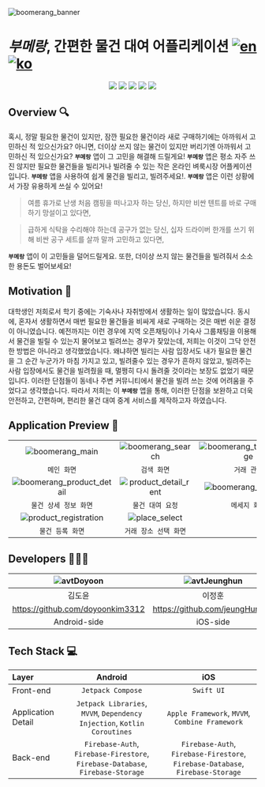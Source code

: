 ![boomerang_banner](https://github.com/2023-Summer-Project/Boomerang-Android/assets/61890844/b4425d15-adb4-465e-88f8-5641fd97077b)
# *부메랑*, 간편한 물건 대여 어플리케이션 [![en](https://img.shields.io/badge/lang-en-red.svg)](https://github.com/2023-Summer-Project/Boomerang-Android/blob/main/README.md) [![ko](https://img.shields.io/badge/lang-ko-blue.svg)](https://github.com/2023-Summer-Project/Boomerang-Android/blob/main/README-ko.md)
<div align="center">
  <img src="https://img.shields.io/badge/Android-3DDC84?style=for-the-badge&logo=Android&logoColor=white">
  <img src="https://img.shields.io/badge/Jetpack Compose-4285F4?style=for-the-badge&logo=Jetpack Compose&logoColor=white">
  <img src="https://img.shields.io/badge/Firebase-FFCA28?style=for-the-badge&logo=Firebase&logoColor=white">
  <img src="https://img.shields.io/badge/Naver Open SDK-03C75A?style=for-the-badge&logo=Naver&logoColor=white">
  <img src="https://img.shields.io/badge/Kotlin-7F52FF?style=for-the-badge&logo=Kotlin&logoColor=white">
</div>

## Overview 🔍
혹시, 정말 필요한 물건이 있지만, 잠깐 필요한 물건이라 새로 구매하기에는 아까워서 고민하신 적 있으신가요? 아니면, 더이상 쓰지 않는 물건이 있지만 버리기엔 아까워서 고민하신 적 있으신가요? **`부메랑`** 앱이 그 
고민을 해결해 드릴게요! **`부메랑`** 앱은 평소 자주 쓰진 않지만 필요한 물건들을 빌리거나 빌려줄 수 있는 작은 온라인 벼룩시장 어플케이션 입니다. **`부메랑`** 앱을 사용하여 쉽게 물건을 빌리고, 빌려주세요!. 
**`부메랑`** 앱은 이런 상황에서 가장 유용하게 쓰실 수 있어요!
> 여름 휴가로 난생 처음 캠핑을 떠나고자 하는 당신, 하지만 비싼 텐트를 바로 구매하기 망설이고 있다면,

> 급하게 식탁을 수리해야 하는데 공구가 없는 당신, 십자 드라이버 한개를 쓰기 위해 비싼 공구 세트를 살까 말까 고민하고 있다면,

**`부메랑`** 앱이 이 고민들을 덜어드릴게요. 또한, 더이상 쓰지 않는 물건들을 빌려줘서 소소한 용돈도 벌어보세요!

## Motivation 💪
대학생인 저희로서 학기 중에는 기숙사나 자취방에서 생활하는 일이 많았습니다. 동시에, 혼자서 생활하면서 매번 필요한 물건들을 비싸게 새로 구매하는 것은 매번 쉬운 결정이 아니였습니다. 예전까지는 이런 경우에 지역 오픈채팅이나 기숙사 그룹채팅을 이용해서 물건을
빌릴 수 있는지 물어보고 빌려쓰는 경우가 잦았는데, 저희는 이것이 그닥 안전한 방법은 아니라고 생각했었습니다. 왜냐하면 빌리는 사람 입장서도 내가 필요한 물건을 그 순간 누군가가 마침 가지고 있고, 빌려줄수 있는 경우가 흔하지 않았고, 빌려주는 사람 입장에서도 물건을
빌려줬을 때, 멀쩡히 다시 돌려줄 것이라는 보장도 없었기 때문입니다. 이러한 단점들이 동네나 주변 커뮤니티에서 물건을 빌려 쓰는 것에 어려움을 주었다고 생각했습니다. 따라서 저희는 이 **`부메랑`** 앱을 통해, 이러한 단점을 보완하고 더욱 안전하고, 간편하며, 편리한
물건 대여 중계 서비스를 제작하고자 하였습니다.

## Application Preview 📱
|  | | |
|:---:|:---:|:---:|
|![boomerang_main](https://github.com/2023-Summer-Project/Boomerang-Android/assets/61890844/6845e1ef-6f80-4f9e-84e6-3c8fbb52d945)|![boomerang_search](https://github.com/2023-Summer-Project/Boomerang-Android/assets/61890844/a19ca1fc-80e7-41aa-b12a-26cc7144cae4)|![boomerang_trans_manage](https://github.com/2023-Summer-Project/Boomerang-Android/assets/61890844/3a203157-cfae-48c3-a2eb-ea4629f8f499)|
|`메인 화면`|`검색 화면`|`거래 관리`|
|![boomerang_product_detail](https://github.com/2023-Summer-Project/Boomerang-Android/assets/61890844/8d9736d1-16eb-4149-9c29-ef612d29d7bc)|![product_detail_rent](https://github.com/2023-Summer-Project/Boomerang-Android/assets/61890844/f7543fcf-c61b-4d3b-85fa-9f8233979083)|![boomerang_message](https://github.com/2023-Summer-Project/Boomerang-Android/assets/61890844/38fd499d-6fa7-4202-9091-51a9bc998b63)|
|`물건 상세 정보 화면`|`물건 대여 요청`|`메세지 화면`|
|![product_registration](https://github.com/2023-Summer-Project/Boomerang-Android/assets/61890844/9f1f51aa-8e00-4b8b-bbbf-da4c7926185e)|![place_select](https://github.com/2023-Summer-Project/Boomerang-Android/assets/61890844/77fc582e-8dc6-4a74-9fcb-e4b7ab092da6)||
|`물건 등록 화면`|`거래 장소 선택 화면`||


## Developers 🙋‍♂️🙋
|![avtDoyoon](https://avatars.githubusercontent.com/u/61890844?v=4)|![avtJeunghun](https://avatars.githubusercontent.com/u/103043741?v=4)|
|:---:|:---:|
|김도윤|이정훈|
|https://github.com/doyoonkim3312|https://github.com/jeungHunLee|
|Android-side|iOS-side|

## Tech Stack 💻
|Layer|Android|iOS|
|:---|:---:|:---:|
|Front-end|`Jetpack Compose`|`Swift UI`|
|Application Detail|`Jetpack Libraries`, `MVVM`, `Dependency Injection`, `Kotlin Coroutines`| `Apple Framework`, `MVVM`, `Combine Framework`|
|Back-end|`Firebase-Auth`, `Firebase-Firestore`, `Firebase-Database`, `Firebase-Storage`|`Firebase-Auth`, `Firebase-Firestore`, `Firebase-Database`, `Firebase-Storage`|
